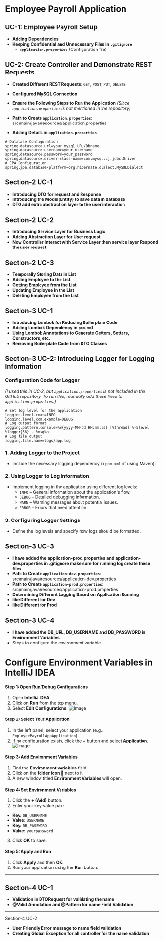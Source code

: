 # Employee Payroll Application

## UC-1: Employee Payroll Setup

- **Adding Dependencies**
- **Keeping Confidential and Unnecessary Files in `.gitignore`**
    - **`application.properties`** (Configuration file)

## UC-2: Create Controller and Demonstrate REST Requests

- **Created Different REST Requests:** `GET`, `POST`, `PUT`, `DELETE`
- **Configured MySQL Connection**
- **Ensure the Following Steps to Run the Application** *(Since `application.properties` is not mentioned in the
  repository)*
- **Path to Create `application.properties`**: src/main/java/resources/application.properties

- **Adding Details in `application.properties`**

```properties
# Database Configuration
spring.datasource.url=your_mysql_URL/Dbname
spring.datasource.username=your_username
spring.datasource.password=your_password
spring.datasource.driver-class-name=com.mysql.cj.jdbc.Driver
# JPA Configuration
spring.jpa.database-platform=org.hibernate.dialect.MySQLDialect  

``` 

## Section-2 UC-1

- **Introducing DTO for request and Response**
- **Introducing the Model(Entity) to save data in database**
- **DTO add extra abstraction layer to the user interaction**

## Section-2 UC-2

- **Introducing Service Layer for Business Logic**
- **Adding Abstraction Layer for User request**
- **Now Controller Interact with Service Layer then service layer Respond the user request**

## Section-2 UC-3

- **Temporally Storing Data in List**
- **Adding Employee to the List**
- **Getting Employee from the List**
- **Updating Employee in the List**
- **Deleting Employee from the List**

## Section-3 UC-1

- **Introducing Lombok for Reducing Boilerplate Code**
- **Adding Lombok Dependency in `pom.xml`**
- **Using Lombok Annotations to Generate Getters, Setters, Constructors, etc.**
- **Removing Boilerplate Code from DTO Classes**

## Section-3 UC-2: Introducing Logger for Logging Information

### Configuration Code for Logger

*(I used this in UC-2, but `application.properties` is not included in the GitHub repository. To run this, manually add
these lines to `application.properties`.)*

```properties
# Set log level for the application
logging.level.root=INFO
logging.level.com.example=DEBUG
# Log output format
logging.pattern.console=%d{yyyy-MM-dd HH:mm:ss} [%thread] %-5level %logger{36} - %msg%n
# Log file output
logging.file.name=logs/app.log
``` 

### 1. Adding Logger to the Project

- Include the necessary logging dependency in `pom.xml` (if using Maven).

### 2. Using Logger to Log Information

- Implement logging in the application using different log levels:
    - `INFO` – General information about the application's flow.
    - `DEBUG` – Detailed debugging information.
    - `WARN` – Warning messages about potential issues.
    - `ERROR` – Errors that need attention.

### 3. Configuring Logger Settings

- Define the log levels and specify how logs should be formatted.

## Section-3 UC-3

- **I have added the application-prod.properties and application-dev.properties in .gitignore make sure for running log
  create these files**
- **Path to Create `application-dev.properties`**: src/main/java/resources/application-dev.properties
- **Path to Create `application-prod.properties`**: src/main/java/resources/application-prod.properties
- **Determining Different Logging Based on Application Running**
- **like Different for Dev**
- **like Different for Prod**

## Section-3 UC-4

- **I have added the DB_URL, DB_USERNAME and DB_PASSWORD in Environment Variables**
- Steps to configure the environment variable

# Configure Environment Variables in IntelliJ IDEA

#### **Step 1: Open Run/Debug Configurations**

1. Open **IntelliJ IDEA**.
2. Click on **Run** from the top menu.
3. Select **Edit Configurations**.
   ![Image](https://github.com/user-attachments/assets/83061f90-a3fe-45d3-86be-00abfe918a34)

#### **Step 2: Select Your Application**

1. In the left panel, select your application (e.g., `EmployeePayrollAppApplication`).
2. If no configuration exists, click the **+** button and select **Application**.
   ![Image](https://github.com/user-attachments/assets/540e340d-a191-432d-93b0-2a024dd3a665)

#### **Step 3: Add Environment Variables**

1. Find the **Environment variables** field.
2. Click on the **folder icon** 📁 next to it.
3. A new window titled **Environment Variables** will open.

#### **Step 4: Set Environment Variables**

1. Click the **+ (Add)** button.
2. Enter your key-value pair:

- **Key:** `DB_USERNAME`
- **Value:** `USERNAME`
- **Key:** `DB_PASSWORD`
- **Value:** `yourpassword`

3. Click **OK** to save.

#### **Step 5: Apply and Run**

1. Click **Apply** and then **OK**.
2. Run your application using the **Run** button.

--- 

## Section-4 UC-1

- **Validation in DTORequest for validating the name**
- **@Valid Annotation and @Pattern for name Field Validation**

--- 

Section-4 UC-2

- **User Friendly Error message to name field validation**
- **Creating Global Exception for all controller for the name validation**